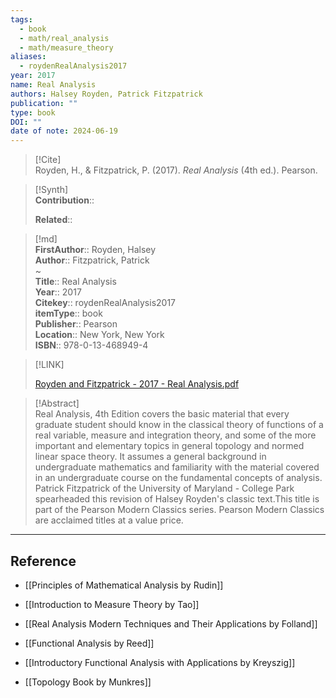 ```yaml
---
tags:
  - book
  - math/real_analysis
  - math/measure_theory
aliases:
  - roydenRealAnalysis2017
year: 2017
name: Real Analysis
authors: Halsey Royden, Patrick Fitzpatrick
publication: ""
type: book
DOI: ""
date of note: 2024-06-19
---
```


> [!Cite]  
> Royden, H., & Fitzpatrick, P. (2017). _Real Analysis_ (4th ed.). Pearson.

>[!Synth]  
>**Contribution**::  
>  
>**Related**::   
>  
  
>[!md]  
> **FirstAuthor**:: Royden, Halsey  
> **Author**:: Fitzpatrick, Patrick  
~  
> **Title**:: Real Analysis  
> **Year**:: 2017  
> **Citekey**:: roydenRealAnalysis2017  
> **itemType**:: book  
> **Publisher**:: Pearson  
> **Location**:: New York, New York  
> **ISBN**:: 978-0-13-468949-4  

> [!LINK]  
> 
> [Royden and Fitzpatrick - 2017 - Real Analysis.pdf](file:///home/lukexie/Documents/Papers/storage/VG298AK9/Royden%20and%20Fitzpatrick%20-%202017%20-%20Real%20Analysis.pdf) 
>  

> [!Abstract]  
> Real Analysis, 4th Edition covers the basic material that every graduate student should know in the classical theory of functions of a real variable, measure and integration theory, and some of the more important and elementary topics in general topology and normed linear space theory. It assumes a general background in undergraduate mathematics and familiarity with the material covered in an undergraduate course on the fundamental concepts of analysis. Patrick Fitzpatrick of the University of Maryland - College Park spearheaded this revision of Halsey Royden's classic text.This title is part of the Pearson Modern Classics series. Pearson Modern Classics are acclaimed titles at a value price.  

-----
## Reference


- [[Principles of Mathematical Analysis by Rudin]]
- [[Introduction to Measure Theory by Tao]]
- [[Real Analysis Modern Techniques and Their Applications by Folland]]

- [[Functional Analysis by Reed]]
- [[Introductory Functional Analysis with Applications by Kreyszig]]
- [[Topology Book by Munkres]]